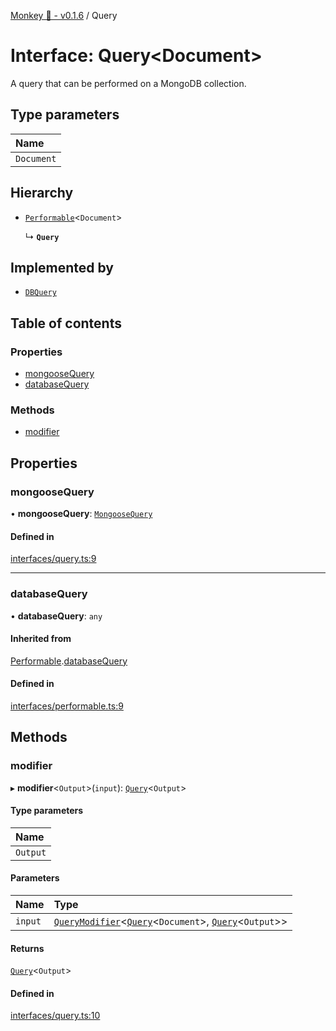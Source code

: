 [Monkey 🐒 - v0.1.6](../README.md) / Query

# Interface: Query<Document\>

A query that can be performed on a MongoDB collection.

## Type parameters

| Name |
| :------ |
| `Document` |

## Hierarchy

- [`Performable`](Performable.md)<`Document`\>

  ↳ **`Query`**

## Implemented by

- [`DBQuery`](../classes/DBQuery.md)

## Table of contents

### Properties

- [mongooseQuery](Query.md#mongoosequery)
- [databaseQuery](Query.md#databasequery)

### Methods

- [modifier](Query.md#modifier)

## Properties

### mongooseQuery

• **mongooseQuery**: [`MongooseQuery`](../README.md#mongoosequery)

#### Defined in

[interfaces/query.ts:9](https://github.com/bpisano/monkey/blob/0796f43/src/interfaces/query.ts#L9)

___

### databaseQuery

• **databaseQuery**: `any`

#### Inherited from

[Performable](Performable.md).[databaseQuery](Performable.md#databasequery)

#### Defined in

[interfaces/performable.ts:9](https://github.com/bpisano/monkey/blob/0796f43/src/interfaces/performable.ts#L9)

## Methods

### modifier

▸ **modifier**<`Output`\>(`input`): [`Query`](Query.md)<`Output`\>

#### Type parameters

| Name |
| :------ |
| `Output` |

#### Parameters

| Name | Type |
| :------ | :------ |
| `input` | [`QueryModifier`](QueryModifier.md)<[`Query`](Query.md)<`Document`\>, [`Query`](Query.md)<`Output`\>\> |

#### Returns

[`Query`](Query.md)<`Output`\>

#### Defined in

[interfaces/query.ts:10](https://github.com/bpisano/monkey/blob/0796f43/src/interfaces/query.ts#L10)
